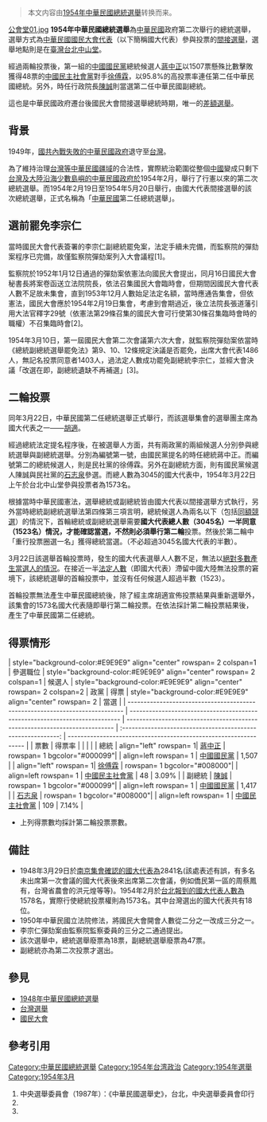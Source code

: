 > 本文内容由[1954年中華民國總統選舉](https://zh.wikipedia.org/wiki/1954年中華民國總統選舉)转换而来。


[公會堂01.jpg](https://zh.wikipedia.org/wiki/File:公會堂01.jpg "fig:公會堂01.jpg") **1954年中華民國總統選舉**為[中華民國](../Page/中華民國.md "wikilink")政府第二次舉行的總統選舉，選舉方式為[中華民國國民大會代表](https://zh.wikipedia.org/wiki/中華民國國民大會 "wikilink")（以下簡稱國大代表）參與投票的[間接選舉](../Page/間接選舉.md "wikilink")，選舉地點則是在[臺灣](../Page/臺灣.md "wikilink")[台北中山堂](https://zh.wikipedia.org/wiki/台北公會堂 "wikilink")。

經過兩輪投票後，第一組的[中國國民黨](../Page/中國國民黨.md "wikilink")總統候選人[蔣中正](../Page/蔣中正.md "wikilink")以1507票懸殊比數擊敗獲得48票的[中國民主社會黨](../Page/中國民主社會黨.md "wikilink")對手[徐傅霖](../Page/徐傅霖.md "wikilink")，以95.8%的高投票率連任第二任中華民國總統。另外，時任行政院長[陳誠](../Page/陳誠.md "wikilink")則當選第二任中華民國副總統。

這也是中華民國政府遷台後國民大會間接選舉總統時期，唯一的[差額選舉](https://zh.wikipedia.org/wiki/差額選舉 "wikilink")。

## 背景

1949年，[國共內戰失敗的](https://zh.wikipedia.org/wiki/國共內戰 "wikilink")[中華民國政府](../Page/中華民國政府.md "wikilink")退守至[台灣](https://zh.wikipedia.org/wiki/台灣 "wikilink")。

為了維持治理[台灣等](https://zh.wikipedia.org/wiki/台灣 "wikilink")[中華民國疆域](../Page/中華民國疆域.md "wikilink")的合法性，實際統治範圍從整個[中國](../Page/中國.md "wikilink")變成只剩下[台灣及大陸沿海少數島嶼的中華民國政府於](https://zh.wikipedia.org/wiki/台灣 "wikilink")1954年2月，舉行了行憲以來的第二次總統選舉。而1954年2月19日至1954年5月20日舉行，由國大代表間接選舉的該次總統選舉，正式名稱為「[中華民國](../Page/中華民國.md "wikilink")第二任總統選舉」。

## 選前罷免李宗仁

當時國民大會代表簽署的李宗仁副總統罷免案，法定手續未完備，而監察院的彈劾案程序已完備，故僅監察院彈劾案列入大會議程\[1\]。

監察院於1952年1月12日通過的彈劾案依憲法向國民大會提出，同月16日國民大會秘書長將案卷函送立法院院長，依法召集國民大會臨時會，但期間因國民大會代表人數不足故未集會，直到1953年12月人數始足法定名額，當時應通告集會，但依憲法，國民大會應於1954年2月19日集會，考慮到會期過近，後立法院長張道藩引用大法官釋字29號（依憲法第29條召集的國民大會可行使第30條召集臨時會時的職權）不召集臨時會\[2\]。

1954年3月10日，第一屆國民大會第二次會議第六次大會，就監察院彈劾案依當時《總統副總統選舉罷免法》第9、10、12條規定決議是否罷免，出席大會代表1486人，無記名投票同意者1403人，過法定人數成功罷免副總統李宗仁，並經大會決議「改選在即，副總統遺缺不再補選」\[3\]。

## 二輪投票

同年3月22日，中華民國第二任總統選舉正式舉行，而該選舉集會的選舉團主席為國大代表之一——[胡適](../Page/胡適.md "wikilink")。

經過總統法定提名程序後，在被選舉人方面，共有兩政黨的兩組候選人分別參與總統選舉與副總統選舉。分別為編號第一號，由國民黨提名的時任總統蔣中正。而編號第二的總統候選人，則是民社黨的徐傅霖。另外在副總統方面，則有國民黨候選人陳誠與民社黨的[石志泉](../Page/石志泉.md "wikilink")參選。而總人數為3045的國大代表中，1954年3月22日上午於台北中山堂參與投票者為1573名。

根據當時中華民國憲法，選舉總統或副總統皆由國大代表以間接選舉方式執行，另外當時總統副總統選舉法第四條第三項言明，總統候選人為兩名以下（包括[同額競選](https://zh.wikipedia.org/wiki/同額競選 "wikilink")）的情況下，首輪總統或副總統選舉需要**國大代表總人數（3045名）一半同意（1523名）**情況，才能確認當選，不然則必須舉行**第二輪**投票。然後於第二輪中「重行投票圈選一名」獲得總統當選。（不必超過3045名國大代表的半數）。

3月22日該選舉首輪投票時，發生的國大代表選舉人人數不足，無法以[絕對多數產生當選人的情況](https://zh.wikipedia.org/wiki/絕對多數 "wikilink")。在接近一半[法定人數](https://zh.wikipedia.org/wiki/法定人數 "wikilink")（即國大代表）滯留中國大陸無法投票的窘境下，該總統選舉的首輪投票中，並沒有任何候選人超過半數（1523）。

首輪投票無法產生中華民國總統後，除了經主席胡適宣佈投票結果與重新選舉外，該集會的1573名國大代表隨即舉行第二輪投票。在依法採計第二輪投票結果後，產生了中華民國第二任總統。

## 得票情形

| style="background-color:\#E9E9E9" align="center" rowspan= 2 colspan=1 | 參選職位 | style="background-color:\#E9E9E9" align="center" rowspan= 2 colspan=1 | 候選人 | style="background-color:\#E9E9E9" align="center" rowspan= 2 colspan=2 | 政黨 |                              得票                              | style="background-color:\#E9E9E9" align="center" rowspan= 2 | 當選 |
| ---------------------------------------------------------------------------- | --------------------------------------------------------------------------- | -------------------------------------------------------------------------- | :----------------------------------------------------------: | ---------------------------------------------------------------- |
| 票數                                                                           | 得票率                                                                         |                                                                            |                                                              |                                                                  |
| 總統                                                                           | align="left" rowspan= 1| [蔣中正](../Page/蔣中正.md "wikilink")                   | rowspan= 1 bgcolor="\#000099"|                                             | align=left rowspan= 1 | [中國國民黨](../Page/中國國民黨.md "wikilink") | 1,507                                                            |
| align="left" rowspan= 1| [徐傅霖](../Page/徐傅霖.md "wikilink")                    | rowspan= 1 bgcolor="\#008000"|                                              | align=left rowspan= 1 | [中國民主社會黨](../Page/中國民主社會黨.md "wikilink")           |                              48                              | 3.09%                                                            |
| 副總統                                                                          | [陳誠](../Page/陳誠.md "wikilink")                                              | rowspan= 1 bgcolor="\#000099"|                                             | align=left rowspan= 1 | [中國國民黨](../Page/中國國民黨.md "wikilink") | 1,417                                                            |
| [石志泉](../Page/石志泉.md "wikilink")                                             | rowspan= 1 bgcolor="\#008000"|                                              | align=left rowspan= 1 | [中國民主社會黨](../Page/中國民主社會黨.md "wikilink")           |                             109                              | 7.14%                                                            |

  - 上列得票數均採計第二輪投票票數。

## 備註

  - 1948年3月29日於[南京集會確認的國大代表為](https://zh.wikipedia.org/wiki/南京 "wikilink")2841名(該處表述有誤，有多名未出席第一次會議的國大代表後來出席第二次會議，例如僑民第一區的周蔡鳳有，台灣省農會的洪元煌等等)。1954年2月於[台北報到的國大代表人數為](https://zh.wikipedia.org/wiki/台北 "wikilink")1578名，實際行使總統投票權則為1573名。其中台灣選出的國大代表共有18位。
  - 1950年中華民國立法院修法，將國民大會開會人數從二分之一改成三分之一。
  - 李宗仁彈劾案由監察院監察委員的三分之二通過提出。
  - 該次選舉中，總統選舉廢票為18票，副總統選舉廢票為47票。
  - 副總統亦為第二次投票才選出。

## 參見

  - [1948年中華民國總統選舉](../Page/1948年中華民國總統選舉.md "wikilink")
  - [台灣選舉](https://zh.wikipedia.org/wiki/台灣選舉 "wikilink")
  - [國民大會](https://zh.wikipedia.org/wiki/國民大會 "wikilink")

## 參考引用

[Category:中華民國總統選舉](https://zh.wikipedia.org/wiki/Category:中華民國總統選舉 "wikilink") [Category:1954年台湾政治](https://zh.wikipedia.org/wiki/Category:1954年台湾政治 "wikilink") [Category:1954年選舉](https://zh.wikipedia.org/wiki/Category:1954年選舉 "wikilink") [Category:1954年3月](https://zh.wikipedia.org/wiki/Category:1954年3月 "wikilink")

1.  中央選舉委員會（1987年）：《中華民國選舉史》，台北，中央選舉委員會印行
2.
3.